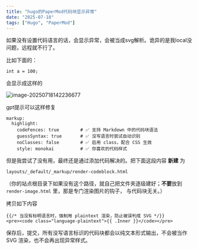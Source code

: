 ```yaml
---
title: "hugo的PaperMod代码块显示异常"
date: "2025-07-18"
tags: ["Hugo", "PaperMod"]
---
```


如果没有设置代码语言的话，会显示异常，会被当成svg解析。诡异的是我local没问题，远程就不行了。

比如下面的：

```
int a = 100;
```

会显示成这样的

![image-20250718142236677](https://qingyinoteimgs.oss-cn-beijing.aliyuncs.com/20250718142245759.png)

gpt提示可以这样修复

```
markup:
  highlight:
    codeFences: true        # ✅ 支持 Markdown 中的代码块语法
    guessSyntax: true       # ✅ 没写语言时尝试自动识别
    noClasses: false        # ✅ 启用 class，配合 CSS 生效
    style: monokai          # ✅ 你喜欢的代码样式
```

但是我尝试了没有用，最终还是通过添加代码解决的。把下面这段内容 **新建** 为

```
layouts/_default/_markup/render-codeblock.html
```

（你的站点根目录下如果没有这个路径，就自己把文件夹逐级建好；**不要**放到 `render-image.html` 里，那是专门渲染图片的钩子， 与代码块无关。）

拷贝如下内容

```go-html-template
{{/* 当没有标明语言时，强制用 plaintext 渲染，防止被误判成 SVG */}}
<pre><code class="language-plaintext">{{ .Inner }}</code></pre>
```

保存后，提交，所有没写语言标识的代码块都会以纯文本形式输出，不会被当作 SVG 渲染，也不会再出现异常样式。

